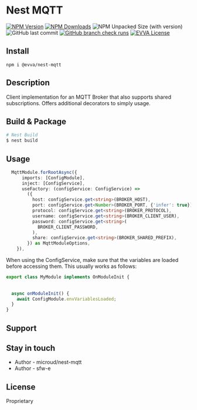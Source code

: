 # Nest MQTT

[![NPM Version](https://img.shields.io/npm/v/%40evva%2Fnest-mqtt)](https://www.npmjs.com/package/@evva/nest-mqtt)
[![NPM Downloads](https://img.shields.io/npm/dy/%40evva%2Fnest-mqtt)](https://www.npmjs.com/package/@evva/nest-mqtt)
![NPM Unpacked Size (with version)](https://img.shields.io/npm/unpacked-size/%40evva%2Fnest-mqtt/latest)
![GitHub last commit](https://img.shields.io/github/last-commit/evva-sfw/nest-mqtt)
[![GitHub branch check runs](https://img.shields.io/github/check-runs/evva-sfw/nest-mqtt/main)]([URL](https://github.com/evva-sfw/nest-mqtt/actions))
[![EVVA License](https://img.shields.io/badge/license-EVVA_License-yellow.svg?color=fce500&logo=data:image/svg+xml;base64,PCEtLSBHZW5lcmF0ZWQgYnkgSWNvTW9vbi5pbyAtLT4KPHN2ZyB2ZXJzaW9uPSIxLjEiIHhtbG5zPSJodHRwOi8vd3d3LnczLm9yZy8yMDAwL3N2ZyIgd2lkdGg9IjY0MCIgaGVpZ2h0PSIxMDI0IiB2aWV3Qm94PSIwIDAgNjQwIDEwMjQiPgo8ZyBpZD0iaWNvbW9vbi1pZ25vcmUiPgo8L2c+CjxwYXRoIGZpbGw9IiNmY2U1MDAiIGQ9Ik02MjIuNDIzIDUxMS40NDhsLTMzMS43NDYtNDY0LjU1MmgtMjg4LjE1N2wzMjkuODI1IDQ2NC41NTItMzI5LjgyNSA0NjYuNjY0aDI3NS42MTJ6Ij48L3BhdGg+Cjwvc3ZnPgo=)](LICENSE)

## Install

`npm i @evva/nest-mqtt`

## Description

Client implementation for an MQTT Broker that also supports shared subscriptions.
Offers additional decorators to simply usage.

## Build & Package
```bash
# Nest Build
$ nest build
```

## Usage

```ts
  MqttModule.forRootAsync({
      imports: [ConfigModule],
      inject: [ConfigService],
      useFactory: (configService: ConfigService) =>
        ({
          host: configService.get<string>(BROKER_HOST),
          port: configService.get<Number>(BROKER_PORT, {'infer': true}),
          protocol: configService.get<string>(BROKER_PROTOCOL),
          username: configService.get<string>(BROKER_CLIENT_USER),
          password: configService.get<string>(
            BROKER_CLIENT_PASSWORD,
          ),
          share: configService.get<string>(BROKER_SHARED_PREFIX),
        }) as MqttModuleOptions,
    }),
```

When using the ConfigService, make sure that the variables are loaded before accessing them.
This usually works as follows:
```ts
export class MyModule implements OnModuleInit {
  
  
  async onModuleInit() {
    await ConfigModule.envVariablesLoaded;
  }
}
```

## Support

## Stay in touch

- Author - microud/nest-mqtt
- Author - sfw-e

## License

Proprietary
